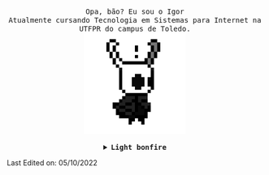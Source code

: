 <p align="center">
  <br>
  <samp>
    Opa, bão? Eu sou o Igor
    <br>Atualmente cursando Tecnologia em Sistemas para Internet na UTFPR do campus de Toledo.<br>

</samp>

  <img src="https://github.com/igorAnthony/igorAnthony/blob/master/972ecb3ba10b3a8.gif" width="200"/>
  
</p>

<details align="center">

<summary> <b> <samp> Light bonfire </samp></b></summary>
<samp>
<b><h2 style="color: #fc6203">B O N F I R E &nbsp; L I T !</h2></b>

<img src="https://github.com/igorAnthony/igorAnthony/blob/master/dark-souls-bonfire.gif" width="200" />

<p align="center">
    <a rel="nofollow noopener noreferrer" target="_blank" href="https://www.linkedin.com/in/igor-anthony-716399175/">
    <img src="https://github.com/igorAnthony/igorAnthony/blob/master/linkedin_pixel_logo_icon_181925.png" width="23px" alt="LinkedIn"></a>
    &nbsp;
    &nbsp;
    <a rel="nofollow noopener noreferrer" target="_blank" href="https://twitter.com/_h4wkz">
    <img src="https://github.com/igorAnthony/igorAnthony/blob/master/twitter_pixel_logo_icon_181924.png" width="23px" alt="Twitter"></a>
    &nbsp;
    &nbsp;
    <a rel="nofollow noopener noreferrer" target="_blank" href="https://instagram.com/anthony.igor">
    <img src="https://github.com/igorAnthony/igorAnthony/blob/master/instagram_pixel_logo_icon_181922.png" width="23px" alt="Instagram"></a>
</p>


</samp>
</details>

Last Edited on: 05/10/2022
